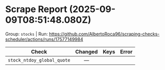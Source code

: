 # Scrape Report (2025-09-09T08:51:48.080Z)

Group: `stocks`  |  Run: https://github.com/AlbertoRoca96/scraping-checks-scheduler/actions/runs/17577149984

| Check | Changed | Keys | Error |
|---|:---:|:--|:--|
| `stock_ntdoy_global_quote` | — |  |  |
